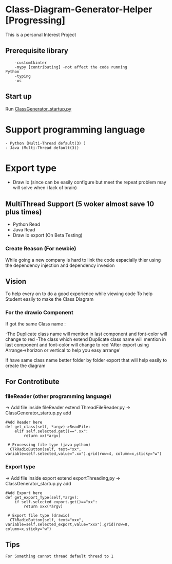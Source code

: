 # Class-Diagram-Generator-Helper [Progressing]
This is a personal Interest Project

## Prerequisite library
        -customtkinter
        -mypy [contributing] -not affect the code running
    Python 
        -typing
        -os
## Start up
Run [ClassGenerator_startup.py](ClassGenerator_startup.py)


# Support programming language  
    - Python (Multi-Thread default(3) )
    - Java (Multi-Thread default(3)) 

# Export type
- Draw Io (since can be easily configure but meet the repeat problem may will solve when i lack of brain)

## MultiThread Support (5 woker almost save 10 plus times)
- Python Read
- Java Read
- Draw Io export (On Beta Testing)

### Create Reason (For newbie)
While going a new company is hard to link the code espacially thier using the dependency injection and dependency invesion

## Vision
To help every on to do a good experience while viewing code
To help Student easily to make the Class Diagram

### For the drawio Component
If got the same Class name :

-The Duplicate class name will mention in last component and font-color will change to red
-The class which extend Duplicate class name will mention in last component and font-color will change to red
'After export using Arrange->horizon or vertical to help you easy arrange'

If have same class name better folder by folder export that will help easily to create the diagram
## For Controtibute
### fileReader (other programming language)
-> Add file inside fileReader extend ThreadFileReader.py
-> ClassGenerator_startup.py add 

    #Add Reader here
    def get_class(self, *argv)->ReadFile:
        elif self.selected.get()==".xx":
            return xx(*argv)
    
     # Processing file type (java python)
      CTkRadioButton(self, text="xx", variable=self.selected,value=".xx").grid(row=4, column=x,sticky="w")

### Export type
-> Add file inside export extend exportThreading,py
-> ClassGenerator_startup.py add 

    #Add Export here
    def get_export_Type(self,*argv):
        if self.selected_export.get()=="xx":
            return xxx(*argv)

     # Export file type (drawio)
      CTkRadioButton(self, text="xxx", variable=self.selected_export,value="xxx").grid(row=8, column=x,sticky="w")
## Tips
    For Something cannot thread default thread to 1